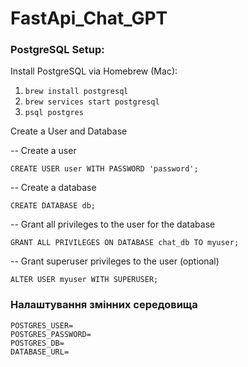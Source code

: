 # FastApi_Chat_GPT
### PostgreSQL Setup:
Install PostgreSQL via Homebrew (Mac):
1. `brew install postgresql`
2. `brew services start postgresql`
3. `psql postgres`

Create a User and Database

-- Create a user

`CREATE USER user WITH PASSWORD 'password';`

-- Create a database

`CREATE DATABASE db;`

-- Grant all privileges to the user for the database

`GRANT ALL PRIVILEGES ON DATABASE chat_db TO myuser;`

-- Grant superuser privileges to the user (optional)

`ALTER USER myuser WITH SUPERUSER;`


### Налаштування змінних середовища
```
POSTGRES_USER=
POSTGRES_PASSWORD=
POSTGRES_DB=
DATABASE_URL=
```

